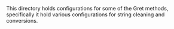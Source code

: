 This directory holds configurations for some of the Gret methods, specifically it hold various configurations for string cleaning and conversions.
